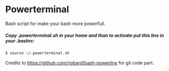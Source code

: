 # Powerterminal
Bash script for make your bash more powerfull.
##### Copy .powerterminal.sh in your home and than to activate put this line in your .bashrc:

```sh
$ source ~/.powerterminal.sh
```

Credits to https://github.com/riobard/bash-powerline for git code part.